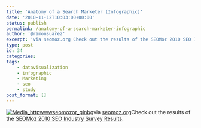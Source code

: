 ```yaml
---
title: 'Anatomy of a Search Marketer (Infographic)'
date: '2010-11-12T10:03:00+00:00'
status: publish
permalink: /anatomy-of-a-search-marketer-infographic
author: '@ramonsuarez'
excerpt: 'via seomoz.org Check out the results of the SEOMoz 2010 SEO Industry Survey Results.'
type: post
id: 34
categories:
tags:
    - datavisualization
    - infographic
    - Marketing
    - seo
    - study
post_format: []
---
```

[![Media_httpwwwseomozor_ginbg](/uploads/2010/11/media_httpwwwseomozor_ginbg-scaled1000.jpg?w=200)](/uploads/2010/11/media_httpwwwseomozor_ginbg-scaled1000.jpg)via [seomoz.org](http://www.seomoz.org/img/survey/2010-seo-industry-survey-seomoz-v1.jpg)Check out the results of the [SEOMoz 2010 SEO Industry Survey Results](http://www.seomoz.org/seo-industry-survey).

